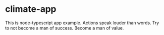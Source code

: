 # climate-app
This is node-typescript app example. Actions speak louder than words. Try to not become a man of success. Become a man of value.
